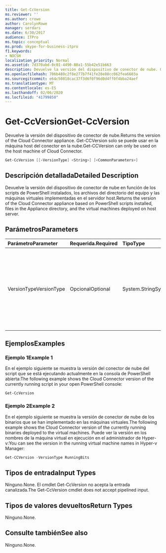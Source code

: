 ```yaml
---
title: Get-CcVersion
ms.reviewer: ''
ms.author: crowe
author: CarolynRowe
manager: serdars
ms.date: 6/30/2017
audience: ITPro
ms.topic: conceptual
ms.prod: skype-for-business-itpro
f1.keywords:
- NOCSH
localization_priority: Normal
ms.assetid: 7d370abd-0c01-4490-88a1-55b42e51b663
description: Devuelve la versión del dispositivo de conector de nube. Get-CCVersion solo se puede usar en la máquina host del conector en la nube.
ms.openlocfilehash: 706b480c2f8e277b7f41fe28e88cc062fea6603a
ms.sourcegitcommit: e64c50818cac37f3d6f0f96d0d4ff0f4bba24aef
ms.translationtype: MT
ms.contentlocale: es-ES
ms.lasthandoff: 02/06/2020
ms.locfileid: "41799850"
---
```

# <a name="get-ccversion"></a><span data-ttu-id="da1e2-104">Get-CcVersion</span><span class="sxs-lookup"><span data-stu-id="da1e2-104">Get-CcVersion</span></span>
 
<span data-ttu-id="da1e2-105">Devuelve la versión del dispositivo de conector de nube.</span><span class="sxs-lookup"><span data-stu-id="da1e2-105">Returns the version of the Cloud Connector appliance.</span></span> <span data-ttu-id="da1e2-106">Get-CCVersion solo se puede usar en la máquina host del conector en la nube.</span><span class="sxs-lookup"><span data-stu-id="da1e2-106">Get-CCVersion can only be used on the host machine of Cloud Connector.</span></span>
  
```powershell
Get-CcVersion [[-VersionType] <String>] [<CommonParameters>]
```

## <a name="detailed-description"></a><span data-ttu-id="da1e2-107">Descripción detallada</span><span class="sxs-lookup"><span data-stu-id="da1e2-107">Detailed Description</span></span>

<span data-ttu-id="da1e2-108">Devuelve la versión del dispositivo de conector de nube en función de los scripts de PowerShell instalados, los archivos del directorio del equipo y las máquinas virtuales implementadas en el servidor host.</span><span class="sxs-lookup"><span data-stu-id="da1e2-108">Returns the version of the Cloud Connector appliance based on PowerShell scripts installed, files in the Appliance directory, and the virtual machines deployed on host server.</span></span>
  
## <a name="parameters"></a><span data-ttu-id="da1e2-109">Parámetros</span><span class="sxs-lookup"><span data-stu-id="da1e2-109">Parameters</span></span>

|<span data-ttu-id="da1e2-110">**Parámetro**</span><span class="sxs-lookup"><span data-stu-id="da1e2-110">**Parameter**</span></span>|<span data-ttu-id="da1e2-111">**Requerida.**</span><span class="sxs-lookup"><span data-stu-id="da1e2-111">**Required**</span></span>|<span data-ttu-id="da1e2-112">**Tipo**</span><span class="sxs-lookup"><span data-stu-id="da1e2-112">**Type**</span></span>|<span data-ttu-id="da1e2-113">**Descripción**</span><span class="sxs-lookup"><span data-stu-id="da1e2-113">**Description**</span></span>|
|:-----|:-----|:-----|:-----|
|<span data-ttu-id="da1e2-114">VersionType</span><span class="sxs-lookup"><span data-stu-id="da1e2-114">VersionType</span></span>  <br/> |<span data-ttu-id="da1e2-115">Opcional</span><span class="sxs-lookup"><span data-stu-id="da1e2-115">Optional</span></span>  <br/> |<span data-ttu-id="da1e2-116">System.String</span><span class="sxs-lookup"><span data-stu-id="da1e2-116">System.String</span></span>  <br/> |<span data-ttu-id="da1e2-117">Tipo de versión.</span><span class="sxs-lookup"><span data-stu-id="da1e2-117">Type of version.</span></span> <span data-ttu-id="da1e2-118">El valor del parámetro puede ser RunningScripts, RunningBits, BackupBits o ALL.</span><span class="sxs-lookup"><span data-stu-id="da1e2-118">Value of parameter can be RunningScripts, RunningBits, BackupBits or All.</span></span> <span data-ttu-id="da1e2-119">El valor predeterminado es RunningScripts.</span><span class="sxs-lookup"><span data-stu-id="da1e2-119">Default value is RunningScripts.</span></span>  <br/> |
   
## <a name="examples"></a><span data-ttu-id="da1e2-120">Ejemplos</span><span class="sxs-lookup"><span data-stu-id="da1e2-120">Examples</span></span>
<span data-ttu-id="da1e2-121"><a name="Examples"> </a></span><span class="sxs-lookup"><span data-stu-id="da1e2-121"><a name="Examples"> </a></span></span>

### <a name="example-1"></a><span data-ttu-id="da1e2-122">Ejemplo 1</span><span class="sxs-lookup"><span data-stu-id="da1e2-122">Example 1</span></span>

<span data-ttu-id="da1e2-123">En el ejemplo siguiente se muestra la versión del conector de nube del script que se está ejecutando actualmente en la consola de PowerShell abierta:</span><span class="sxs-lookup"><span data-stu-id="da1e2-123">The following example shows the Cloud Connector version of the currently running script in your open PowerShell console:</span></span>
  
```powershell
Get-CcVersion
```

### <a name="example-2"></a><span data-ttu-id="da1e2-124">Ejemplo 2</span><span class="sxs-lookup"><span data-stu-id="da1e2-124">Example 2</span></span>

<span data-ttu-id="da1e2-125">En el ejemplo siguiente se muestra la versión de conector de nube de los binarios que se han implementado en las máquinas virtuales.</span><span class="sxs-lookup"><span data-stu-id="da1e2-125">The following example shows the Cloud Connector version of the currently running binaries deployed to the virtual machines.</span></span> <span data-ttu-id="da1e2-126">Puede ver la versión en los nombres de la máquina virtual en ejecución en el administrador de Hyper-v:</span><span class="sxs-lookup"><span data-stu-id="da1e2-126">You can see the version in the running virtual machine names in Hyper-v Manager:</span></span>
  
```powershell
Get-CCVersion -VersionType RunningBits
```

## <a name="input-types"></a><span data-ttu-id="da1e2-127">Tipos de entrada</span><span class="sxs-lookup"><span data-stu-id="da1e2-127">Input Types</span></span>
<span data-ttu-id="da1e2-128"><a name="Examples"> </a></span><span class="sxs-lookup"><span data-stu-id="da1e2-128"><a name="Examples"> </a></span></span>

<span data-ttu-id="da1e2-129">Ninguno.</span><span class="sxs-lookup"><span data-stu-id="da1e2-129">None.</span></span> <span data-ttu-id="da1e2-130">El cmdlet Get-CcVersion no acepta la entrada canalizada.</span><span class="sxs-lookup"><span data-stu-id="da1e2-130">The Get-CcVersion cmdlet does not accept pipelined input.</span></span>
  
## <a name="return-types"></a><span data-ttu-id="da1e2-131">Tipos de valores devueltos</span><span class="sxs-lookup"><span data-stu-id="da1e2-131">Return Types</span></span>
<span data-ttu-id="da1e2-132"><a name="Examples"> </a></span><span class="sxs-lookup"><span data-stu-id="da1e2-132"><a name="Examples"> </a></span></span>

<span data-ttu-id="da1e2-133">Ninguno.</span><span class="sxs-lookup"><span data-stu-id="da1e2-133">None.</span></span>
  
## <a name="see-also"></a><span data-ttu-id="da1e2-134">Consulte también</span><span class="sxs-lookup"><span data-stu-id="da1e2-134">See also</span></span>
<span data-ttu-id="da1e2-135"><a name="Examples"> </a></span><span class="sxs-lookup"><span data-stu-id="da1e2-135"><a name="Examples"> </a></span></span>

<span data-ttu-id="da1e2-136">Ninguno.</span><span class="sxs-lookup"><span data-stu-id="da1e2-136">None.</span></span>
  


